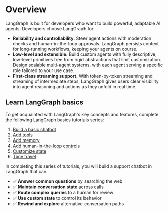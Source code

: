 # Overview

LangGraph is built for developers who want to build powerful, adaptable AI agents. Developers choose LangGraph for:

- **Reliability and controllability.** Steer agent actions with moderation checks and human-in-the-loop approvals. LangGraph persists context for long-running workflows, keeping your agents on course.
- **Low-level and extensible.** Build custom agents with fully descriptive, low-level primitives free from rigid abstractions that limit customization. Design scalable multi-agent systems, with each agent serving a specific role tailored to your use case.
- **First-class streaming support.** With token-by-token streaming and streaming of intermediate steps, LangGraph gives users clear visibility into agent reasoning and actions as they unfold in real time.

## Learn LangGraph basics

To get acquainted with LangGraph's key concepts and features, complete the following LangGraph basics tutorials series:

1. [Build a basic chatbot](../tutorials/get-started/1-build-basic-chatbot.md)
2. [Add tools](../tutorials/get-started/2-add-tools.md)
3. [Add memory](../tutorials/get-started/3-add-memory.md)
4. [Add human-in-the-loop controls](../tutorials/get-started/4-human-in-the-loop.md)
5. [Customize state](../tutorials/get-started/5-customize-state.md)
6. [Time travel](../tutorials/get-started/6-time-travel.md)

In completing this series of tutorials, you will build a support chatbot in LangGraph that can:

* ✅ **Answer common questions** by searching the web
* ✅ **Maintain conversation state** across calls  
* ✅ **Route complex queries** to a human for review  
* ✅ **Use custom state** to control its behavior  
* ✅ **Rewind and explore** alternative conversation paths  
